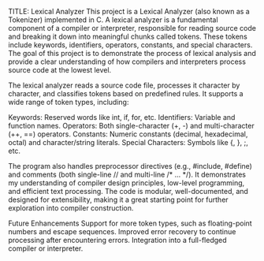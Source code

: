 TITLE: Lexical Analyzer
This project is a Lexical Analyzer (also known as a Tokenizer) implemented in C. A lexical analyzer is a fundamental component of a compiler or interpreter, responsible for reading source code and breaking it down 
into meaningful chunks called tokens. These tokens include keywords, identifiers, operators, constants, and special characters. The goal of this project is to demonstrate the process of lexical analysis and provide 
a clear understanding of how compilers and interpreters process source code at the lowest level.

The lexical analyzer reads a source code file, processes it character by character, and classifies tokens based on predefined rules. It supports a wide range of token types, including:

Keywords: Reserved words like int, if, for, etc.
Identifiers: Variable and function names.
Operators: Both single-character (+, -) and multi-character (++, ==) operators.
Constants: Numeric constants (decimal, hexadecimal, octal) and character/string literals.
Special Characters: Symbols like {, }, ;, etc.

The program also handles preprocessor directives (e.g., #include, #define) and comments (both single-line // and multi-line /* ... */).
It demonstrates my understanding of compiler design principles, low-level programming, and efficient text processing. The code is modular, well-documented, and designed for extensibility, making it a great starting point
for further exploration into compiler construction.

Future Enhancements
Support for more token types, such as floating-point numbers and escape sequences.
Improved error recovery to continue processing after encountering errors.
Integration into a full-fledged compiler or interpreter.
